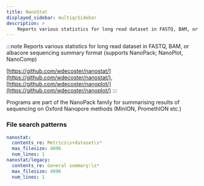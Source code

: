 ```yaml
---
title: NanoStat
displayed_sidebar: multiqcSidebar
description: >
    Reports various statistics for long read dataset in FASTQ, BAM, or albacore sequencing summary format (supports NanoPack; NanoPlot, NanoComp)
---
```


<!--
~~~~~ DO NOT EDIT ~~~~~
This file is autogenerated from the MultiQC module python docstring.
Do not edit the markdown, it will be overwritten.

File path for the source of this content: multiqc/modules/nanostat/nanostat.py
~~~~~~~~~~~~~~~~~~~~~~~
-->

:::note
Reports various statistics for long read dataset in FASTQ, BAM, or albacore sequencing summary format (supports NanoPack; NanoPlot, NanoComp)

[https://github.com/wdecoster/nanostat/](https://github.com/wdecoster/nanostat/), [https://github.com/wdecoster/nanoplot/](https://github.com/wdecoster/nanoplot/)
:::

Programs are part of the NanoPack family for summarising results of sequencing on Oxford Nanopore methods (MinION, PromethION etc.)

### File search patterns

```yaml
nanostat:
  contents_re: Metrics\s+dataset\s*
  max_filesize: 4096
  num_lines: 1
nanostat/legacy:
  contents_re: General summary:\s*
  max_filesize: 4096
  num_lines: 1
```
    